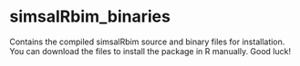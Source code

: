 # simsalRbim_binaries
Contains the compiled simsalRbim source and binary files for installation. You can download the files to install the package in R manually. Good luck!
